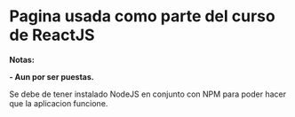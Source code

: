 # Pagina usada como parte del curso de ReactJS

<!----Notas---->
**Notas:**

**- Aun por ser puestas.**
<!----Separador de las notas---->

<!----Detalles---->
Se debe de tener instalado NodeJS en conjunto con NPM para poder hacer que la aplicacion funcione.
<!----Separador de los detalles---->